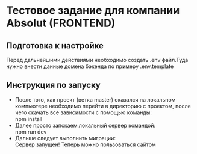 # Тестовое задание для компании Absolut (FRONTEND)
## **Подготовка к настройке**
Перед дальнейшими действиями необходимо создать .env файл.Туда нужно внести данные домена бэкенда по примеру .env.template
## **Инструкция по запуску**
- После того, как проект (ветка master) оказался на локальном компьютере необходимо перейти в директорию с проектом, после чего скачать все зависимости с помощью команды:
  <br>
  npm install
  <br>
- Далее просто запскаем локальный сервер командой:
  <br>
  npm run dev
- Дальше следует выполнить миграции:
  <br>
Сервер запущен! Теперь можно пользоваться сайтом
